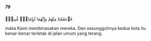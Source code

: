 ##### 79

<span class="ayah">فَٱنتَقَمْنَا مِنْهُمْ وَإِنَّهُمَا لَبِإِمَامٍۢ مُّبِينٍۢ</span>

<span class="ayah_translation">maka Kami membinasakan mereka. Dan sesungguhnya kedua kota itu benar-benar terletak di jalan umum yang terang.</span>
